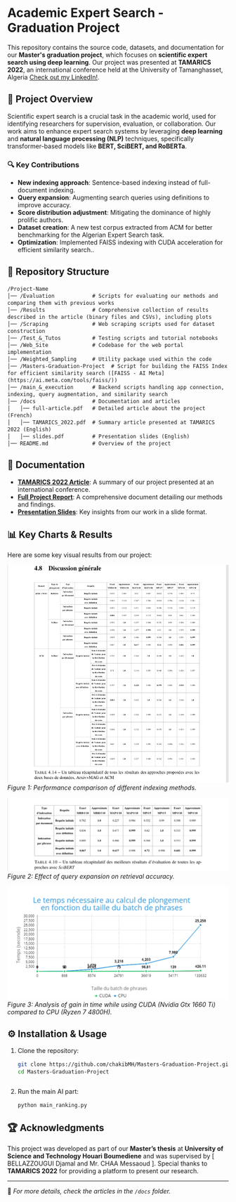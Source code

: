 # Academic Expert Search - Graduation Project

This repository contains the source code, datasets, and documentation for our **Master's graduation project**, which focuses on **scientific expert search using deep learning**. Our project was presented at **TAMARICS 2022**, an international conference held at the University of Tamanghasset, Algeria [Check out my LinkedIn!](https://www.linkedin.com/posts/chakib-houati_tamarics-conference-artificialintelligence-activity-7015081826863960064-GckN?utm_source=share&utm_medium=member_desktop&rcm=ACoAADsWixIBaod4ObSEe6Iex8HIWodDMVIUGaM).

## 📌 Project Overview
Scientific expert search is a crucial task in the academic world, used for identifying researchers for supervision, evaluation, or collaboration. Our work aims to enhance expert search systems by leveraging **deep learning** and **natural language processing (NLP)** techniques, specifically transformer-based models like **BERT, SciBERT, and RoBERTa**. 

### 🔍 Key Contributions
- **New indexing approach**: Sentence-based indexing instead of full-document indexing.
- **Query expansion**: Augmenting search queries using definitions to improve accuracy.
- **Score distribution adjustment**: Mitigating the dominance of highly prolific authors.
- **Dataset creation**: A new test corpus extracted from ACM for better benchmarking for the Algerian Expert Search task.
- **Optimization**: Implemented FAISS indexing with CUDA acceleration for efficient similarity search..

## 📂 Repository Structure
```
/Project-Name
│── /Evaluation            # Scripts for evaluating our methods and comparing them with previous works
│── /Results               # Comprehensive collection of results described in the article (binary files and CSVs), including plots
│── /Scraping              # Web scraping scripts used for dataset construction
│── /Test_&_Tutos          # Testing scripts and tutorial notebooks
│── /Web_Site              # Codebase for the web portal implementation
│── /Weighted_Sampling     # Utility package used within the code
│── /Masters-Graduation-Project  # Script for building the FAISS Index for efficient similarity search ([FAISS - AI Meta](https://ai.meta.com/tools/faiss/))
│── /main_&_execution      # Backend scripts handling app connection, indexing, query augmentation, and similarity search
│── /docs                  # Documentation and articles
│   │── full-article.pdf   # Detailed article about the project (French)
│   │── TAMARICS_2022.pdf  # Summary article presented at TAMARICS 2022 (English)
│   │── slides.pdf         # Presentation slides (English)
│── README.md              # Overview of the project

```

## 📖 Documentation
- **[TAMARICS 2022 Article](./Docs/TAMARICS_2022.pdf)**: A summary of our project presented at an international conference.
- **[Full Project Report](./Docs/full-article.pdf)**: A comprehensive document detailing our methods and findings.
- **[Presentation Slides](./Docs/slides.pdf)**: Key insights from our work in a slide format.

## 📊 Key Charts & Results
Here are some key visual results from our project:

![Indexing Method Comparison](./Results/Plots/all_result.png)  
*Figure 1: Performance comparison of different indexing methods.*

![Query Expansion Impact](./Results/Plots/query_expansion_impact.png)  
*Figure 2: Effect of query expansion on retrieval accuracy.*

![CUDA Time Impact](./Results/Plots/cuda_vs_cpu.png)  
*Figure 3: Analysis of gain in time while using CUDA (Nvidia Gtx 1660 Ti) compared to CPU (Ryzen 7 4800H).*

## ⚙️ Installation & Usage
1. Clone the repository:
   ```sh
   git clone https://github.com/chakibMH/Masters-Graduation-Project.git
   cd Masters-Graduation-Project
   ```

   ```
2. Run the main AI part:
   ```sh
   python main_ranking.py
   ```

## 🏆 Acknowledgments
This project was developed as part of our **Master’s thesis** at **University of Science and Technology Houari Boumediene** and was supervised by [ BELLAZZOUGUI Djamal and Mr. CHAA Messaoud ]. Special thanks to **TAMARICS 2022** for providing a platform to present our research.

---
📌 *For more details, check the articles in the `/docs` folder.*
